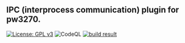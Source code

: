## IPC (interprocess communication) plugin for pw3270.

[![License: GPL v3](https://img.shields.io/badge/License-GPL%20v3-blue.svg)](https://www.gnu.org/licenses/gpl-3.0)
![CodeQL](https://github.com/PerryWerneck/pw3270-plugin-ipc/workflows/CodeQL/badge.svg?branch=master)
[![build result](https://build.opensuse.org/projects/home:PerryWerneck:pw3270/packages/pw3270-plugin-ipc/badge.svg?type=percent)](https://build.opensuse.org/package/show/home:PerryWerneck:pw3270/pw3270-plugin-ipc)


